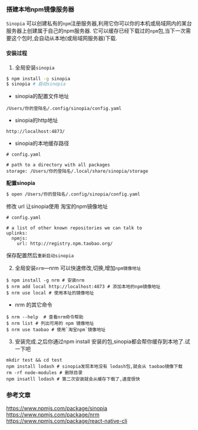 ### 搭建本地npm镜像服务器
`Sinopia` 可以创建私有的`npm`注册服务器,利用它你可以你的本机或局域网内的某台服务器上创建属于自己的npm服务器. 它可以缓存已经下载过的`npm`包,当下一次需要这个包时,会自动从本地(或局域网服务器)下载.

#### 安装过程

1. 全局安装`sinopia`
```bash
$ npm install -g sinopia
$ sinopia # 启动sinopia
```
- sinopia的配置文件地址
```
/Users/你的登陆名/.config/sinopia/config.yaml
```
- sinopia的http地址
```
http://localhost:4873/
```
- sinopia的本地缓存路径
```
# config.yaml

# path to a directory with all packages
storage: /Users/你的登陆名/.local/share/sinopia/storage
```
**配置sinopia**

```bash
$ open /Users/你的登陆名/.config/sinopia/config.yaml
```
修改 url 让sinopia使用 淘宝的npm镜像地址
```
# config.yaml

# a list of other known repositories we can talk to
uplinks:
  npmjs:
    url: http://registry.npm.taobao.org/
```
保存配置然后`重新启动sinopia`


2. 全局安装`nrm`—nrm 可以快速修改,切换,增加`npm镜像地址`
```
$ npm install -g nrm # 安装nrm
$ nrm add local http://localhost:4873 # 添加本地的npm镜像地址
$ nrm use local # 使用本址的镜像地址
```

- nrm 的其它命令
```
$ nrm --help  # 查看nrm命令帮助
$ nrm list # 列出可用的 npm 镜像地址
$ nrm use taobao # 使用`淘宝npm`镜像地址
```

3. 安装完成.之后你通过npm install 安装的包,sinopia都会帮你缓存到本地了.试一下吧

```
mkdir test && cd test
npm install lodash # sinopia发现本地没有 lodash包,就会从 taobao镜像下载
rm -rf node-modules # 删除目录
npm insatll lodash # 第二次安装就会从缓存下载了,速度很快
```

### 参考文章

https://www.npmjs.com/package/sinopia
https://www.npmjs.com/package/nrm
https://www.npmjs.com/package/react-native-cli

